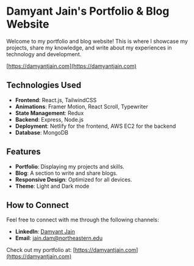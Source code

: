 # Damyant Jain's Portfolio & Blog Website

Welcome to my portfolio and blog website! This is where I showcase my projects, share my knowledge, and write about my experiences in technology and development.

[https://damyantjain.com](https://damyantjain.com)

## Technologies Used

- **Frontend**: React.js, TailwindCSS
- **Animations**: Framer Motion, React Scroll, Typewriter
- **State Management**: Redux
- **Backend**: Express, Node.js
- **Deployment**: Netlify for the frontend, AWS EC2 for the backend
- **Database**: MongoDB

## Features

- **Portfolio**: Displaying my projects and skills.
- **Blog**: A section to write and share blogs.
- **Responsive Design**: Optimized for all devices.
- **Theme**: Light and Dark mode

## How to Connect

Feel free to connect with me through the following channels:

- **LinkedIn**: [Damyant Jain](https://www.linkedin.com/in/damyant)
- **Email**: jain.dam@northeastern.edu

Check out my portfolio at: [https://damyantjain.com](https://damyantjain.com)
